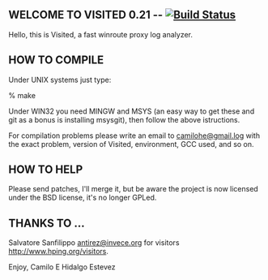 WELCOME TO VISITED 0.21 -- [![Build Status](https://travis-ci.org/camilohe/visited.svg?branch=master)](https://travis-ci.org/camilohe/visited)
-----------------------

Hello, this is Visited,
a fast winroute proxy log analyzer.


HOW TO COMPILE
--------------

Under UNIX systems just type:

% make

Under WIN32 you need MINGW and MSYS (an easy way to get these and git 
as a bonus is installing msysgit), then follow the above istructions. 

For compilation problems please write an email to <camilohe@gmail.log>
with the exact problem, version of Visited, environment, GCC used, and so
on.

HOW TO HELP
-----------

Please send patches, I'll merge it, but be aware the project is now licensed 
under the BSD license, it's no longer GPLed.

THANKS TO ...
-------------
Salvatore Sanfilippo <antirez@invece.org> for visitors <http://www.hping.org/visitors>.

Enjoy,
Camilo E Hidalgo Estevez
